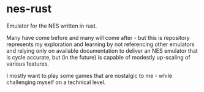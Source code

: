 
# nes-rust
Emulator for the NES written in rust.

Many have come before and many will come after - but this is repository represents my exploration and learning by not referencing other emulators and relying only on available documentation to deliver an NES emulator that is cycle accurate, but (in the future) is capable of modestly up-scaling of various features.

I mostly want to play some games that are nostalgic to me - while challenging myself on a technical level.
